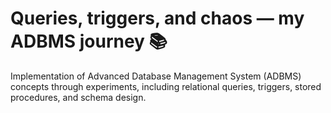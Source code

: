 # Queries, triggers, and chaos — my ADBMS journey 📚

Implementation of Advanced Database Management System (ADBMS) concepts through experiments, including relational queries, triggers, stored procedures, and schema design.
